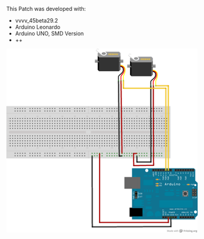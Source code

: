 This Patch was developed with:
* vvvv_45beta29.2
* Arduino Leonardo
* Arduino UNO, SMD Version
* ++

![imagename](div/Servomotor.png)

